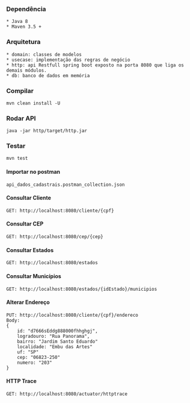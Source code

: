 ### Dependência
    * Java 8
    * Maven 3.5 +
    
### Arquitetura 
    * domain: classes de modelos
    * usecase: implementação das regras de negócio
    * http: api Restfull spring boot exposto na porta 8080 que liga os demais módulos.
    * db: banco de dados em memória
    
### Compilar
`mvn clean install -U`

### Rodar API
`java -jar http/target/http.jar`

### Testar
`mvn test`

#### Importar no postman
`api_dados_cadastrais.postman_collection.json`

#### Consultar Cliente
```
GET: http://localhost:8080/cliente/{cpf}
```

#### Consultar CEP
```
GET: http://localhost:8080/cep/{cep}
```

#### Consultar Estados
```
GET: http://localhost:8080/estados
```

#### Consultar Municípios
```
GET: http://localhost:8080/estados/{idEstado}/municipios
```

#### Alterar Endereço
```
PUT: http://localhost:8080/cliente/{cpf}/endereco
Body:
{
    id: "d7666sEddg888000fhhghgj",
    logradouro: "Rua Panorama",
    bairro: "Jardim Santo Eduardo"
    localidade: "Embu das Artes"
    uf: "SP"
    cep: "06823-250"
    numero: "203"
}
```

#### HTTP Trace
```
GET: http://localhost:8080/actuator/httptrace
```
